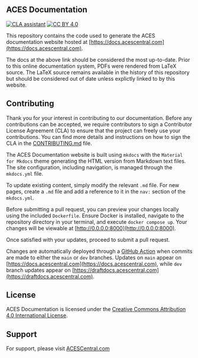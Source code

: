 ## ACES Documentation

[![CLA assistant](https://cla-assistant.io/readme/badge/ampas/aces-docs)](https://cla-assistant.io/ampas/aces-docs)
[![CC BY 4.0][cc-by-shield]][cc-by]

[cc-by]: http://creativecommons.org/licenses/by/4.0/
[cc-by-shield]: https://img.shields.io/badge/License-CC%20BY%204.0-lightgrey.svg


This repository contains the code used to generate the ACES documentation website hosted at [https://docs.acescentral.com](https://docs.acescentral.com).

The docs at the above link should be considered the most up-to-date. Prior to this online documentation system, PDFs were rendered from LaTeX source. The LaTeX source remains available in the history of this repository but should be considered out of date unless explictly linked to by this website.

## Contributing
Thank you for your interest in contributing to our documentation. Before any contributions can be accepted, we require contributors to sign a Contributor License Agreement (CLA) to ensure that the project can freely use your contributions. You can find more details and instructions on how to sign the CLA in the [CONTRIBUTING.md](./CONTRIBUTING.md) file.

The ACES Documentation website is built using `mkdocs` with the `Material for Mkdocs` theme generating the HTML version from Markdown text files. The site configuration, including navigation, is managed through the `mkdocs.yml` file.

To update existing content, simply modify the relevant `.md` file. For new pages, create a `.md` file and add a reference to it in the `nav:` section of the `mkdocs.yml`. 

Before submitting a pull request, you can preview your changes locally using the included `Dockerfile`. Ensure Docker is installed, navigate to the repository directory in your terminal, and execute `docker compose up`. Your changes will be viewable at [http://0.0.0.0:8000](http://0.0.0.0:8000).

Once satisfied with your updates, proceed to submit a pull request.

Changes are automatically deployed through a [GitHub Action](.github/workflows/main.yml) when commits are made to either the `main` or `dev` branches. Updates on `main` appear on [https://docs.acescentral.com](https://docs.acescentral.com), while `dev` branch updates appear on [https://draftdocs.acescentral.com](https://draftdocs.acescentral.com).

## License
ACES Documentation is licensed under the 
[Creative Commons Attribution 4.0 International License](./license).

## Support
For support, please visit [ACESCentral.com](https://acescentral.com)

